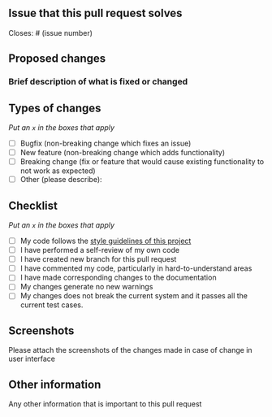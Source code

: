 ## Issue that this pull request solves

Closes: # (issue number)

## Proposed changes

### Brief description of what is fixed or changed

## Types of changes

_Put an `x` in the boxes that apply_

-   [ ] Bugfix (non-breaking change which fixes an issue)
-   [ ] New feature (non-breaking change which adds functionality)
-   [ ] Breaking change (fix or feature that would cause existing functionality to not work as expected)
-   [ ] Other (please describe):

## Checklist

_Put an `x` in the boxes that apply_

-   [ ] My code follows the [style guidelines of this project](https://docs.google.com/document/d/1GI2Hile8UbGZ82gFe1y4wAVPcNPXip1cmXTzog1S41U/edit)
-   [ ] I have performed a self-review of my own code
-   [ ] I have created new branch for this pull request
-   [ ] I have commented my code, particularly in hard-to-understand areas
-   [ ] I have made corresponding changes to the documentation
-   [ ] My changes generate no new warnings
-   [ ] My changes does not break the current system and it passes all the current test cases.

## Screenshots

Please attach the screenshots of the changes made in case of change in user interface

## Other information

Any other information that is important to this pull request
